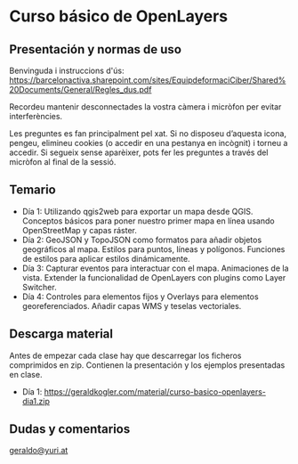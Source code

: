 # Curso básico de OpenLayers

## Presentación y normas de uso

Benvinguda i instruccions d'ús: https://barcelonactiva.sharepoint.com/sites/EquipdeformaciCiber/Shared%20Documents/General/Regles_dus.pdf

Recordeu mantenir desconnectades la vostra càmera i micròfon per evitar interferències.

Les preguntes es fan principalment pel xat. Si no disposeu d’aquesta icona, pengeu, elimineu cookies (o accedir en una pestanya en incògnit) i torneu a accedir. Si segueix sense aparèixer, pots fer les preguntes a través del micròfon al final de la sessió.

## Temario

- Día 1: Utilizando qgis2web para exportar un mapa desde QGIS. Conceptos básicos para poner nuestro primer mapa en línea usando OpenStreetMap y capas ráster.
- Día 2: GeoJSON y TopoJSON como formatos para añadir objetos geográficos al mapa. Estilos para puntos, líneas y polígonos. Funciones de estilos para aplicar estilos dinámicamente.
- Día 3: Capturar eventos para interactuar con el mapa. Animaciones de la vista. Extender la funcionalidad de OpenLayers con plugins como Layer Switcher.
- Día 4: Controles para elementos fijos y Overlays para elementos georeferenciados. Añadir capas WMS y teselas vectoriales.

## Descarga material

Antes de empezar cada clase hay que descarregar los ficheros comprimidos en zip. Contienen la presentación y los ejemplos presentadas en clase.

- Día 1: https://geraldkogler.com/material/curso-basico-openlayers-dia1.zip

## Dudas y comentarios

geraldo@yuri.at
